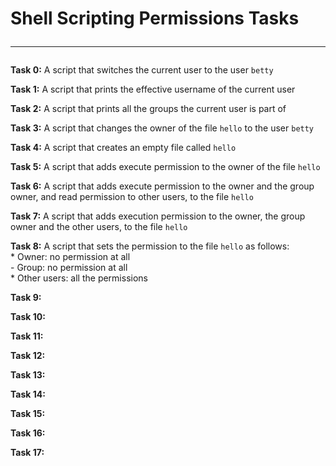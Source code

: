 # Shell Scripting Permissions Tasks <hr>

**Task 0:** A script that switches the current user to the user `betty`

**Task 1:** A script that prints the effective username of the current user

**Task 2:** A script that prints all the groups the current user is part of

**Task 3:** A script that changes the owner of the file `hello` to the user `betty`

**Task 4:** A script that creates an empty file called `hello`

**Task 5:** A script that adds execute permission to the owner of the file `hello`

**Task 6:** A script that adds execute permission to the owner and the group owner, and read permission to other users, to the file `hello`

**Task 7:** A script that adds execution permission to the owner, the group owner and the other users, to the file `hello`

**Task 8:** A script that sets the permission to the file `hello` as follows: <br>
            * Owner: no permission at all <br>
            - Group: no permission at all <br>
            * Other users: all the permissions <br>

**Task 9:**

**Task 10:**

**Task 11:**

**Task 12:**

**Task 13:**

**Task 14:**

**Task 15:**

**Task 16:**

**Task 17:**

